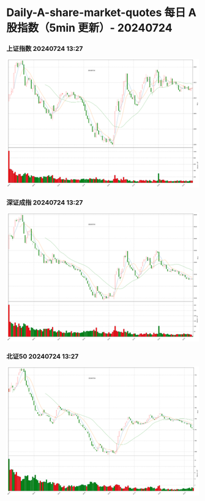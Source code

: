 
# Daily-A-share-market-quotes 每日 A 股指数（5min 更新）- 20240724

### 上证指数 20240724 13:27
![](./fig/2024/7/20240724-sh000001.png)

### 深证成指 20240724 13:27
![](./fig/2024/7/20240724-sz399001.png)

### 北证50 20240724 13:27
![](./fig/2024/7/20240724-bj899050.png)
